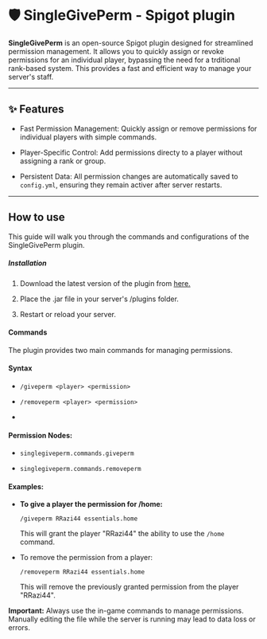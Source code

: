 # 🛡️​ SingleGivePerm - Spigot plugin



**SingleGivePerm** is an open-source Spigot plugin designed for streamlined permission management. It allows you to quickly assign or revoke permissions for an individual player, bypassing the need for a trditional rank-based system. This provides a fast and efficient way to manage your server's staff.



---

## ✨ Features

- Fast Permission Management: Quickly assign or remove permissions for individual players with simple commands.

- Player-Specific Control: Add permissions directy to a player without assigning a rank or group.

- Persistent Data: All permission changes are automatically saved to ``config.yml``, ensuring they remain activer after server restarts.

---

## How to use

This guide will walk you through the commands and configurations of the SingleGivePerm plugin.



##### Installation

1. Download the latest version of the plugin from [here.](https://github.com/RRazi44/SingleGivePerm/releases/download/1.0/SingleGivePerm-1.0.jar)

2. Place the .jar file in your server's /plugins folder.

3. Restart or reload your server.



#### Commands

The plugin provides two main commands for managing permissions.



#### Syntax

- ``/giveperm <player> <permission>``

- ``/removeperm <player> <permission>``

- 

#### Permission Nodes:

- ``singlegiveperm.commands.giveperm``

- ``singlegiveperm.commands.removeperm``



#### Examples:

- **To give a player the permission for /home:**
  
  `/giveperm RRazi44 essentials.home`
  
  This will grant the player "RRazi44" the ability to use the `/home` command.



- To remove the permission from a player:
  
  ``/removeperm RRazi44 essentials.home``
  
  This will remove the previously granted permission from the player "RRazi44".



**Important:** Always use the in-game commands to manage permissions. Manually editing the file while the server is running may lead to data loss or errors.
